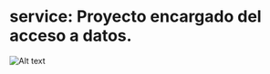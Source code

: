 # service: Proyecto encargado del acceso a datos.


![Alt text](\java_2018_0508\youtube_2018_0508\service\src\imagen "diagrama de la base de datos")